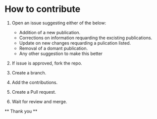 # How to contribute

1. Open an issue suggesting either of the below:
    - Addition of a new publication.
    - Corrections on information requarding the excisting publications.
    - Update on new changes requarding a pulication listed.
    - Removal of a domant publication.
    - Any other suggestion to make this better

2. If issue is approved, fork the repo.

3. Create a branch.

4. Add the contributions.

5. Create a Pull request.

6. Wait for review and merge.

** Thank you **